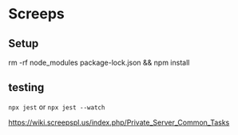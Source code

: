 # Screeps

## Setup

rm -rf node_modules package-lock.json && npm install

## testing

`npx jest` or `npx jest --watch`

https://wiki.screepspl.us/index.php/Private_Server_Common_Tasks
